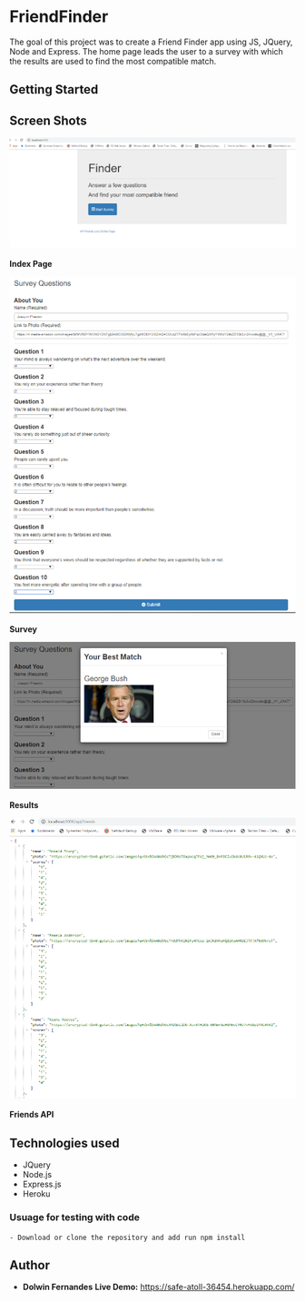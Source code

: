 # FriendFinder

The goal of this project was to create a Friend Finder app using JS, JQuery, Node and Express. The home page leads the user to a survey with which the results are used to find the most compatible match.

## Getting Started

## Screen Shots

![Screen shot 1](https://github.com/dolwinf/friendFinder/blob/master/images/homePage.PNG)<br><br>
<strong>Index Page</strong>

![Screen shot 2](https://github.com/dolwinf/friendFinder/blob/master/images/surveyRoute.PNG)<br><br>
<strong>Survey</strong>

![Screen shot 3](https://github.com/dolwinf/friendFinder/blob/master/images/results.PNG)<br><br>
<strong>Results</strong>

![FriendsAPI](https://github.com/dolwinf/friendFinder/blob/master/images/friendsAPI.PNG)<br><br>
<strong>Friends API</strong>

## Technologies used

- JQuery
- Node.js
- Express.js
- Heroku

### Usuage for testing with code

```
- Download or clone the repository and add run npm install
```

## Author

- **Dolwin Fernandes** <strong>Live Demo:</strong> https://safe-atoll-36454.herokuapp.com/
